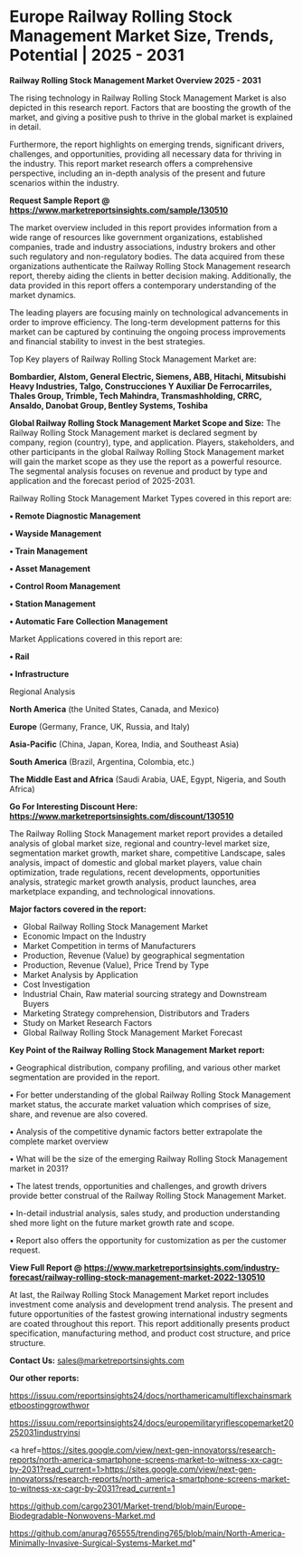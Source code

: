 # Europe Railway Rolling Stock Management Market Size, Trends, Potential | 2025 - 2031

<Strong> Railway Rolling Stock Management Market Overview 2025 - 2031</strong>

The rising technology in Railway Rolling Stock Management Market is also depicted in this research report. Factors that are boosting the growth of the market, and giving a positive push to thrive in the global market is explained in detail.

Furthermore, the report highlights on emerging trends, significant drivers, challenges, and opportunities, providing all necessary data for thriving in the industry. This report market research offers a comprehensive perspective, including an in-depth analysis of the present and future scenarios within the industry.

<strong>Request Sample Report @ <a href=https://www.marketreportsinsights.com/sample/130510>https://www.marketreportsinsights.com/sample/130510</a></strong>

The market overview included in this report provides information from a wide range of resources like government organizations, established companies, trade and industry associations, industry brokers and other such regulatory and non-regulatory bodies. The data acquired from these organizations authenticate the Railway Rolling Stock Management research report, thereby aiding the clients in better decision making. Additionally, the data provided in this report offers a contemporary understanding of the market dynamics.

The leading players are focusing mainly on technological advancements in order to improve efficiency. The long-term development patterns for this market can be captured by continuing the ongoing process improvements and financial stability to invest in the best strategies.

Top Key players of Railway Rolling Stock Management Market are:

<strong>Bombardier, Alstom, General Electric, Siemens, ABB, Hitachi, Mitsubishi Heavy Industries, Talgo, Construcciones Y Auxiliar De Ferrocarriles, Thales Group, Trimble, Tech Mahindra, Transmashholding, CRRC, Ansaldo, Danobat Group, Bentley Systems, Toshiba</strong>

<strong><b>Global Railway Rolling Stock Management Market Scope and Size:</b></strong>
The Railway Rolling Stock Management market is declared segment by company, region (country), type, and application. Players, stakeholders, and other participants in the global Railway Rolling Stock Management market will gain the market scope as they use the report as a powerful resource. The segmental analysis focuses on revenue and product by type and application and the forecast period of 2025-2031.

Railway Rolling Stock Management Market Types covered in this report are:

<strong>• Remote Diagnostic Management

• Wayside Management

• Train Management

• Asset Management

• Control Room Management

• Station Management

• Automatic Fare Collection Management</strong>

Market Applications covered in this report are:

<strong>• Rail

• Infrastructure</strong> 

Regional Analysis

<strong>North America</strong> (the United States, Canada, and Mexico)

<strong>Europe</strong> (Germany, France, UK, Russia, and Italy)

<strong>Asia-Pacific</strong> (China, Japan, Korea, India, and Southeast Asia)

<strong>South America</strong> (Brazil, Argentina, Colombia, etc.)

<strong>The Middle East and Africa</strong> (Saudi Arabia, UAE, Egypt, Nigeria, and South Africa)

<strong>Go For Interesting Discount Here: <a href=https://www.marketreportsinsights.com/discount/130510>https://www.marketreportsinsights.com/discount/130510</a></strong>

The Railway Rolling Stock Management market report provides a detailed analysis of global market size, regional and country-level market size, segmentation market growth, market share, competitive Landscape, sales analysis, impact of domestic and global market players, value chain optimization, trade regulations, recent developments, opportunities analysis, strategic market growth analysis, product launches, area marketplace expanding, and technological innovations.

<strong><b>Major factors covered in the report:</b></strong>
<ul>
  <li>Global Railway Rolling Stock Management Market </li>
  <li>Economic Impact on the Industry</li>
  <li>Market Competition in terms of Manufacturers</li>
  <li>Production, Revenue (Value) by geographical segmentation</li>
  <li>Production, Revenue (Value), Price Trend by Type</li>
  <li>Market Analysis by Application</li>
  <li>Cost Investigation</li>
  <li>Industrial Chain, Raw material sourcing strategy and Downstream Buyers</li>
  <li>Marketing Strategy comprehension, Distributors and Traders</li>
  <li>Study on Market Research Factors</li>
  <li>Global Railway Rolling Stock Management Market Forecast</li>
</ul>

<strong><b>Key Point of the Railway Rolling Stock Management Market report:</b></strong>

• Geographical distribution, company profiling, and various other market segmentation are provided in the report.

• For better understanding of the global Railway Rolling Stock Management market status, the accurate market valuation which comprises of size, share, and revenue are also covered.

• Analysis of the competitive dynamic factors better extrapolate the complete market overview

• What will be the size of the emerging Railway Rolling Stock Management market in 2031?

• The latest trends, opportunities and challenges, and growth drivers provide better construal of the Railway Rolling Stock Management Market.

• In-detail industrial analysis, sales study, and production understanding shed more light on the future market growth rate and scope.

• Report also offers the opportunity for customization as per the customer request.

<strong><b>View Full Report @ <a href=https://www.marketreportsinsights.com/industry-forecast/railway-rolling-stock-management-market-2022-130510>https://www.marketreportsinsights.com/industry-forecast/railway-rolling-stock-management-market-2022-130510</a></b></strong>


At last, the Railway Rolling Stock Management Market report includes investment come analysis and development trend analysis. The present and future opportunities of the fastest growing international industry segments are coated throughout this report. This report additionally presents product specification, manufacturing method, and product cost structure, and price structure.

<strong>Contact Us:</strong>
sales@marketreportsinsights.com

<strong>Our other reports:</strong>

<a href=https://issuu.com/reportsinsights24/docs/northamericamultiflexchainsmarketboostinggrowthwor>https://issuu.com/reportsinsights24/docs/northamericamultiflexchainsmarketboostinggrowthwor</a>

<a href=https://issuu.com/reportsinsights24/docs/europemilitaryriflescopemarket20252031industryinsi>https://issuu.com/reportsinsights24/docs/europemilitaryriflescopemarket20252031industryinsi</a>

<a href=https://sites.google.com/view/next-gen-innovatorss/research-reports/north-america-smartphone-screens-market-to-witness-xx-cagr-by-2031?read_current=1>https://sites.google.com/view/next-gen-innovatorss/research-reports/north-america-smartphone-screens-market-to-witness-xx-cagr-by-2031?read_current=1</a>

<a href=https://github.com/cargo2301/Market-trend/blob/main/Europe-Biodegradable-Nonwovens-Market.md>https://github.com/cargo2301/Market-trend/blob/main/Europe-Biodegradable-Nonwovens-Market.md</a>

<a href=https://github.com/anurag765555/trending765/blob/main/North-America-Minimally-Invasive-Surgical-Systems-Market.md>https://github.com/anurag765555/trending765/blob/main/North-America-Minimally-Invasive-Surgical-Systems-Market.md</a>"
